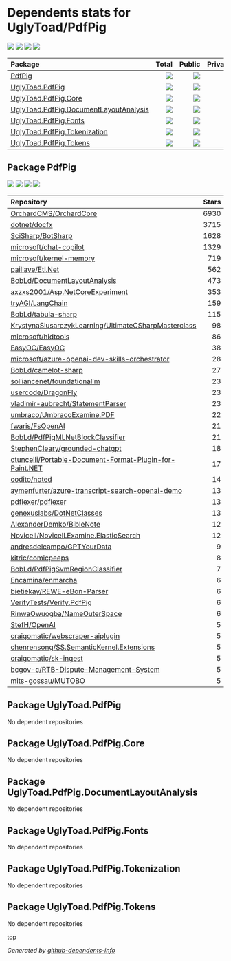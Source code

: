 # Dependents stats for UglyToad/PdfPig

[![](https://img.shields.io/static/v1?label=Used%20by&message=552&color=informational&logo=slickpic)](https://github.com/UglyToad/PdfPig/network/dependents)
[![](https://img.shields.io/static/v1?label=Used%20by%20(public)&message=42&color=informational&logo=slickpic)](https://github.com/UglyToad/PdfPig/network/dependents)
[![](https://img.shields.io/static/v1?label=Used%20by%20(private)&message=510&color=informational&logo=slickpic)](https://github.com/UglyToad/PdfPig/network/dependents)
[![](https://img.shields.io/static/v1?label=Used%20by%20(stars)&message=688&color=informational&logo=slickpic)](https://github.com/UglyToad/PdfPig/network/dependents)

| Package    | Total  | Public | Private | Stars |
| :--------  | -----: | -----: | -----:  | ----: |
| [PdfPig](#package-PdfPig)    | [![](https://img.shields.io/static/v1?label=Used%20by&message=552&color=informational&logo=slickpic)](https://github.com/UglyToad/PdfPig/network/dependents?package_id=UGFja2FnZS0xNTg2NDQzMzA%3D)  | [![](https://img.shields.io/static/v1?label=Used%20by%20(public)&message=42&color=informational&logo=slickpic)](https://github.com/UglyToad/PdfPig/network/dependents?package_id=UGFja2FnZS0xNTg2NDQzMzA%3D) | [![](https://img.shields.io/static/v1?label=Used%20by%20(private)&message=510&color=informational&logo=slickpic)](https://github.com/UglyToad/PdfPig/network/dependents?package_id=UGFja2FnZS0xNTg2NDQzMzA%3D) | [![](https://img.shields.io/static/v1?label=Used%20by%20(stars)&message=688&color=informational&logo=slickpic)](https://github.com/UglyToad/PdfPig/network/dependents?package_id=UGFja2FnZS0xNTg2NDQzMzA%3D) |
| [UglyToad.PdfPig](#package-UglyToad.PdfPig)    | [![](https://img.shields.io/static/v1?label=Used%20by&message=0&color=informational&logo=slickpic)](https://github.com/UglyToad/PdfPig/network/dependents?package_id=UGFja2FnZS0zNzIzNDczOTUz)  | [![](https://img.shields.io/static/v1?label=Used%20by%20(public)&message=0&color=informational&logo=slickpic)](https://github.com/UglyToad/PdfPig/network/dependents?package_id=UGFja2FnZS0zNzIzNDczOTUz) | [![](https://img.shields.io/static/v1?label=Used%20by%20(private)&message=0&color=informational&logo=slickpic)](https://github.com/UglyToad/PdfPig/network/dependents?package_id=UGFja2FnZS0zNzIzNDczOTUz) | [![](https://img.shields.io/static/v1?label=Used%20by%20(stars)&message=0&color=informational&logo=slickpic)](https://github.com/UglyToad/PdfPig/network/dependents?package_id=UGFja2FnZS0zNzIzNDczOTUz) |
| [UglyToad.PdfPig.Core](#package-UglyToad.PdfPig.Core)    | [![](https://img.shields.io/static/v1?label=Used%20by&message=0&color=informational&logo=slickpic)](https://github.com/UglyToad/PdfPig/network/dependents?package_id=UGFja2FnZS0zNzIzNDc0Nzgx)  | [![](https://img.shields.io/static/v1?label=Used%20by%20(public)&message=0&color=informational&logo=slickpic)](https://github.com/UglyToad/PdfPig/network/dependents?package_id=UGFja2FnZS0zNzIzNDc0Nzgx) | [![](https://img.shields.io/static/v1?label=Used%20by%20(private)&message=0&color=informational&logo=slickpic)](https://github.com/UglyToad/PdfPig/network/dependents?package_id=UGFja2FnZS0zNzIzNDc0Nzgx) | [![](https://img.shields.io/static/v1?label=Used%20by%20(stars)&message=0&color=informational&logo=slickpic)](https://github.com/UglyToad/PdfPig/network/dependents?package_id=UGFja2FnZS0zNzIzNDc0Nzgx) |
| [UglyToad.PdfPig.DocumentLayoutAnalysis](#package-UglyToad.PdfPig.DocumentLayoutAnalysis)    | [![](https://img.shields.io/static/v1?label=Used%20by&message=0&color=informational&logo=slickpic)](https://github.com/UglyToad/PdfPig/network/dependents?package_id=UGFja2FnZS0zNzIzNDczMjIw)  | [![](https://img.shields.io/static/v1?label=Used%20by%20(public)&message=0&color=informational&logo=slickpic)](https://github.com/UglyToad/PdfPig/network/dependents?package_id=UGFja2FnZS0zNzIzNDczMjIw) | [![](https://img.shields.io/static/v1?label=Used%20by%20(private)&message=0&color=informational&logo=slickpic)](https://github.com/UglyToad/PdfPig/network/dependents?package_id=UGFja2FnZS0zNzIzNDczMjIw) | [![](https://img.shields.io/static/v1?label=Used%20by%20(stars)&message=0&color=informational&logo=slickpic)](https://github.com/UglyToad/PdfPig/network/dependents?package_id=UGFja2FnZS0zNzIzNDczMjIw) |
| [UglyToad.PdfPig.Fonts](#package-UglyToad.PdfPig.Fonts)    | [![](https://img.shields.io/static/v1?label=Used%20by&message=0&color=informational&logo=slickpic)](https://github.com/UglyToad/PdfPig/network/dependents?package_id=UGFja2FnZS0zNzIzNDc0NzA5)  | [![](https://img.shields.io/static/v1?label=Used%20by%20(public)&message=0&color=informational&logo=slickpic)](https://github.com/UglyToad/PdfPig/network/dependents?package_id=UGFja2FnZS0zNzIzNDc0NzA5) | [![](https://img.shields.io/static/v1?label=Used%20by%20(private)&message=0&color=informational&logo=slickpic)](https://github.com/UglyToad/PdfPig/network/dependents?package_id=UGFja2FnZS0zNzIzNDc0NzA5) | [![](https://img.shields.io/static/v1?label=Used%20by%20(stars)&message=0&color=informational&logo=slickpic)](https://github.com/UglyToad/PdfPig/network/dependents?package_id=UGFja2FnZS0zNzIzNDc0NzA5) |
| [UglyToad.PdfPig.Tokenization](#package-UglyToad.PdfPig.Tokenization)    | [![](https://img.shields.io/static/v1?label=Used%20by&message=0&color=informational&logo=slickpic)](https://github.com/UglyToad/PdfPig/network/dependents?package_id=UGFja2FnZS0zNzIzNDc0MzA3)  | [![](https://img.shields.io/static/v1?label=Used%20by%20(public)&message=0&color=informational&logo=slickpic)](https://github.com/UglyToad/PdfPig/network/dependents?package_id=UGFja2FnZS0zNzIzNDc0MzA3) | [![](https://img.shields.io/static/v1?label=Used%20by%20(private)&message=0&color=informational&logo=slickpic)](https://github.com/UglyToad/PdfPig/network/dependents?package_id=UGFja2FnZS0zNzIzNDc0MzA3) | [![](https://img.shields.io/static/v1?label=Used%20by%20(stars)&message=0&color=informational&logo=slickpic)](https://github.com/UglyToad/PdfPig/network/dependents?package_id=UGFja2FnZS0zNzIzNDc0MzA3) |
| [UglyToad.PdfPig.Tokens](#package-UglyToad.PdfPig.Tokens)    | [![](https://img.shields.io/static/v1?label=Used%20by&message=0&color=informational&logo=slickpic)](https://github.com/UglyToad/PdfPig/network/dependents?package_id=UGFja2FnZS0zNzIzNDczNzUz)  | [![](https://img.shields.io/static/v1?label=Used%20by%20(public)&message=0&color=informational&logo=slickpic)](https://github.com/UglyToad/PdfPig/network/dependents?package_id=UGFja2FnZS0zNzIzNDczNzUz) | [![](https://img.shields.io/static/v1?label=Used%20by%20(private)&message=0&color=informational&logo=slickpic)](https://github.com/UglyToad/PdfPig/network/dependents?package_id=UGFja2FnZS0zNzIzNDczNzUz) | [![](https://img.shields.io/static/v1?label=Used%20by%20(stars)&message=0&color=informational&logo=slickpic)](https://github.com/UglyToad/PdfPig/network/dependents?package_id=UGFja2FnZS0zNzIzNDczNzUz) |

## Package PdfPig

[![](https://img.shields.io/static/v1?label=Used%20by&message=552&color=informational&logo=slickpic)](https://github.com/UglyToad/PdfPig/network/dependents?package_id=UGFja2FnZS0xNTg2NDQzMzA%3D)
[![](https://img.shields.io/static/v1?label=Used%20by%20(public)&message=42&color=informational&logo=slickpic)](https://github.com/UglyToad/PdfPig/network/dependents?package_id=UGFja2FnZS0xNTg2NDQzMzA%3D)
[![](https://img.shields.io/static/v1?label=Used%20by%20(private)&message=510&color=informational&logo=slickpic)](https://github.com/UglyToad/PdfPig/network/dependents?package_id=UGFja2FnZS0xNTg2NDQzMzA%3D)
[![](https://img.shields.io/static/v1?label=Used%20by%20(stars)&message=688&color=informational&logo=slickpic)](https://github.com/UglyToad/PdfPig/network/dependents?package_id=UGFja2FnZS0xNTg2NDQzMzA%3D)

| Repository | Stars  |
| :--------  | -----: |
|[OrchardCMS/OrchardCore](https://github.com/OrchardCMS/OrchardCore) | 6930 |
|[dotnet/docfx](https://github.com/dotnet/docfx) | 3715 |
|[SciSharp/BotSharp](https://github.com/SciSharp/BotSharp) | 1628 |
|[microsoft/chat-copilot](https://github.com/microsoft/chat-copilot) | 1329 |
|[microsoft/kernel-memory](https://github.com/microsoft/kernel-memory) | 719 |
|[paillave/Etl.Net](https://github.com/paillave/Etl.Net) | 562 |
|[BobLd/DocumentLayoutAnalysis](https://github.com/BobLd/DocumentLayoutAnalysis) | 473 |
|[axzxs2001/Asp.NetCoreExperiment](https://github.com/axzxs2001/Asp.NetCoreExperiment) | 353 |
|[tryAGI/LangChain](https://github.com/tryAGI/LangChain) | 159 |
|[BobLd/tabula-sharp](https://github.com/BobLd/tabula-sharp) | 115 |
|[KrystynaSlusarczykLearning/UltimateCSharpMasterclass](https://github.com/KrystynaSlusarczykLearning/UltimateCSharpMasterclass) | 98 |
|[microsoft/hidtools](https://github.com/microsoft/hidtools) | 86 |
|[EasyOC/EasyOC](https://github.com/EasyOC/EasyOC) | 38 |
|[microsoft/azure-openai-dev-skills-orchestrator](https://github.com/microsoft/azure-openai-dev-skills-orchestrator) | 28 |
|[BobLd/camelot-sharp](https://github.com/BobLd/camelot-sharp) | 27 |
|[solliancenet/foundationallm](https://github.com/solliancenet/foundationallm) | 23 |
|[usercode/DragonFly](https://github.com/usercode/DragonFly) | 23 |
|[vladimir-aubrecht/StatementParser](https://github.com/vladimir-aubrecht/StatementParser) | 23 |
|[umbraco/UmbracoExamine.PDF](https://github.com/umbraco/UmbracoExamine.PDF) | 22 |
|[fwaris/FsOpenAI](https://github.com/fwaris/FsOpenAI) | 21 |
|[BobLd/PdfPigMLNetBlockClassifier](https://github.com/BobLd/PdfPigMLNetBlockClassifier) | 21 |
|[StephenCleary/grounded-chatgpt](https://github.com/StephenCleary/grounded-chatgpt) | 18 |
|[otuncelli/Portable-Document-Format-Plugin-for-Paint.NET](https://github.com/otuncelli/Portable-Document-Format-Plugin-for-Paint.NET) | 17 |
|[codito/noted](https://github.com/codito/noted) | 14 |
|[aymenfurter/azure-transcript-search-openai-demo](https://github.com/aymenfurter/azure-transcript-search-openai-demo) | 13 |
|[pdflexer/pdflexer](https://github.com/pdflexer/pdflexer) | 13 |
|[genexuslabs/DotNetClasses](https://github.com/genexuslabs/DotNetClasses) | 13 |
|[AlexanderDemko/BibleNote](https://github.com/AlexanderDemko/BibleNote) | 12 |
|[Novicell/Novicell.Examine.ElasticSearch](https://github.com/Novicell/Novicell.Examine.ElasticSearch) | 12 |
|[andresdelcampo/GPTYourData](https://github.com/andresdelcampo/GPTYourData) | 9 |
|[kitric/comicpeeps](https://github.com/kitric/comicpeeps) | 8 |
|[BobLd/PdfPigSvmRegionClassifier](https://github.com/BobLd/PdfPigSvmRegionClassifier) | 7 |
|[Encamina/enmarcha](https://github.com/Encamina/enmarcha) | 6 |
|[bietiekay/REWE-eBon-Parser](https://github.com/bietiekay/REWE-eBon-Parser) | 6 |
|[VerifyTests/Verify.PdfPig](https://github.com/VerifyTests/Verify.PdfPig) | 6 |
|[RinwaOwuogba/NameOuterSpace](https://github.com/RinwaOwuogba/NameOuterSpace) | 6 |
|[StefH/OpenAI](https://github.com/StefH/OpenAI) | 5 |
|[craigomatic/webscraper-aiplugin](https://github.com/craigomatic/webscraper-aiplugin) | 5 |
|[chenrensong/SS.SemanticKernel.Extensions](https://github.com/chenrensong/SS.SemanticKernel.Extensions) | 5 |
|[craigomatic/sk-ingest](https://github.com/craigomatic/sk-ingest) | 5 |
|[bcgov-c/RTB-Dispute-Management-System](https://github.com/bcgov-c/RTB-Dispute-Management-System) | 5 |
|[mits-gossau/MUTOBO](https://github.com/mits-gossau/MUTOBO) | 5 |

## Package UglyToad.PdfPig

No dependent repositories

## Package UglyToad.PdfPig.Core

No dependent repositories

## Package UglyToad.PdfPig.DocumentLayoutAnalysis

No dependent repositories

## Package UglyToad.PdfPig.Fonts

No dependent repositories

## Package UglyToad.PdfPig.Tokenization

No dependent repositories

## Package UglyToad.PdfPig.Tokens

No dependent repositories

[top](#main)

_Generated by [github-dependents-info](https://github.com/nvuillam/github-dependents-info)_
